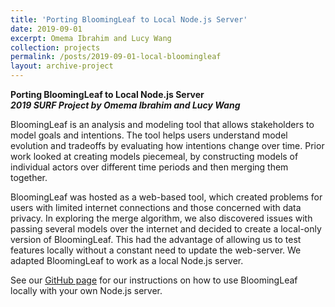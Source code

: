 ```yaml
---
title: 'Porting BloomingLeaf to Local Node.js Server'
date: 2019-09-01
excerpt: Omema Ibrahim and Lucy Wang
collection: projects
permalink: /posts/2019-09-01-local-bloomingleaf
layout: archive-project
---
```


**Porting BloomingLeaf to Local Node.js Server**  
**_2019 SURF Project by Omema Ibrahim and Lucy Wang_**

BloomingLeaf is an analysis and modeling tool that allows stakeholders to model goals and intentions. The tool helps users understand model evolution and tradeoffs by evaluating how intentions change over time. Prior work looked at creating models piecemeal, by constructing models of individual actors over different time periods and then merging them together. 

BloomingLeaf was hosted as a web-based tool, which created problems for users with limited internet connections and those concerned with data privacy. In exploring the merge algorithm, we also discovered issues with passing several models over the internet and decided to create a local-only version of BloomingLeaf. This had the advantage of allowing us to test features locally without a constant need to update the web-server. We adapted BloomingLeaf to work as a local Node.js server.  

See our [GitHub page](https://github.com/amgrubb/BloomingLeaf/blob/develop/NODE-README.md) for our instructions on how to use BloomingLeaf locally with your own Node.js server.

